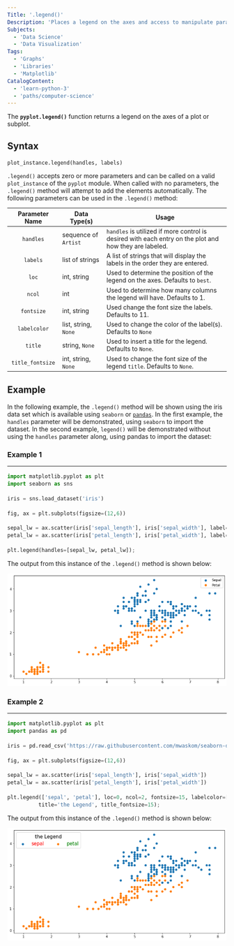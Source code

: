 ```yaml
---
Title: '.legend()'
Description: 'Places a legend on the axes and access to manipulate parameters of the legend.'
Subjects:
  - 'Data Science'
  - 'Data Visualization'
Tags:
  - 'Graphs'
  - 'Libraries'
  - 'Matplotlib'
CatalogContent:
  - 'learn-python-3'
  - 'paths/computer-science'
---
```


The **`pyplot.legend()`** function returns a legend on the axes of a plot or subplot.

## Syntax

```pseudo
plot_instance.legend(handles, labels)
```

`.legend()` accepts zero or more parameters and can be called on a valid `plot_instance` of the `pyplot` module. When called with no parameters, the `.legend()` method will attempt to add the elements automatically. The following parameters can be used in the `.legend()` method:

|  Parameter Name  | Data Type(s)         | Usage                                                                                                  |
| :--------------: | -------------------- | ------------------------------------------------------------------------------------------------------ |
|    `handles`     | sequence of `Artist` | `handles` is utilized if more control is desired with each entry on the plot and how they are labeled. |
|     `labels`     | list of strings       | A list of strings that will display the labels in the order they are entered.              |
|      `loc`       | int, string          | Used to determine the position of the legend on the axes. Defaults to `best`.                 |
|      `ncol`      | int                  | Used to determine how many columns the legend will have. Defaults to 1.                      |
|    `fontsize`    | int, string          | Used change the font size the labels. Defaults to 11.                                    |
|   `labelcolor`   | list, string, `None` | Used to change the color of the label(s). Defaults to `None`                           |
|     `title`      | string, `None`       | Used to insert a title for the legend. Defaults to `None`.                                  |
| `title_fontsize` | int, string, `None`  | Used to change the font size of the legend `title`. Defaults to `None`.            |

## Example

In the following example, the `.legend()` method will be shown using the iris data set which is available using `seaborn` or [`pandas`](https://www.codecademy.com/resources/docs/pandas). In the first example, the `handles` parameter will be demonstrated, using `seaborn` to import the dataset. In the second example, `legend()` will be demonstrated without using the `handles` parameter along, using pandas to import the dataset:

### Example 1

---

```py
import matplotlib.pyplot as plt
import seaborn as sns

iris = sns.load_dataset('iris')

fig, ax = plt.subplots(figsize=(12,6))

sepal_lw = ax.scatter(iris['sepal_length'], iris['sepal_width'], label='Sepal')
petal_lw = ax.scatter(iris['petal_length'], iris['petal_width'], label='Petal')

plt.legend(handles=[sepal_lw, petal_lw]);
```

The output from this instance of the `.legend()` method is shown below:

![Example1](/media/matplotlib-legend-1.png)

### Example 2

---

```py
import matplotlib.pyplot as plt
import pandas as pd

iris = pd.read_csv('https://raw.githubusercontent.com/mwaskom/seaborn-data/master/iris.csv')

fig, ax = plt.subplots(figsize=(12,6))

sepal_lw = ax.scatter(iris['sepal_length'], iris['sepal_width'])
petal_lw = ax.scatter(iris['petal_length'], iris['petal_width'])

plt.legend(['sepal', 'petal'], loc=0, ncol=2, fontsize=15, labelcolor=['red','green'],
          title='the Legend', title_fontsize=15);
```

The output from this instance of the `.legend()` method is shown below:

![Example2](/media/matplotlib-legend-2.png)

```shell

```
